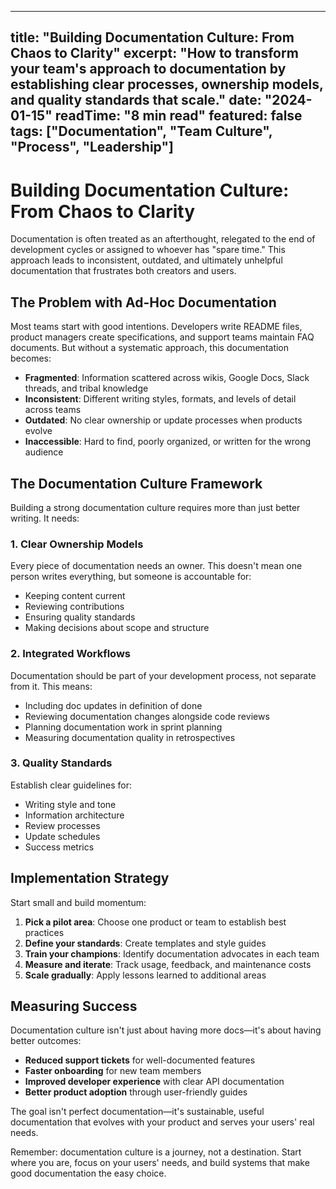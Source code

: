 
---
title: "Building Documentation Culture: From Chaos to Clarity"
excerpt: "How to transform your team's approach to documentation by establishing clear processes, ownership models, and quality standards that scale."
date: "2024-01-15"
readTime: "8 min read"
featured: false
tags: ["Documentation", "Team Culture", "Process", "Leadership"]
---

# Building Documentation Culture: From Chaos to Clarity

Documentation is often treated as an afterthought, relegated to the end of development cycles or assigned to whoever has "spare time." This approach leads to inconsistent, outdated, and ultimately unhelpful documentation that frustrates both creators and users.

## The Problem with Ad-Hoc Documentation

Most teams start with good intentions. Developers write README files, product managers create specifications, and support teams maintain FAQ documents. But without a systematic approach, this documentation becomes:

- **Fragmented**: Information scattered across wikis, Google Docs, Slack threads, and tribal knowledge
- **Inconsistent**: Different writing styles, formats, and levels of detail across teams
- **Outdated**: No clear ownership or update processes when products evolve
- **Inaccessible**: Hard to find, poorly organized, or written for the wrong audience

## The Documentation Culture Framework

Building a strong documentation culture requires more than just better writing. It needs:

### 1. Clear Ownership Models

Every piece of documentation needs an owner. This doesn't mean one person writes everything, but someone is accountable for:
- Keeping content current
- Reviewing contributions
- Ensuring quality standards
- Making decisions about scope and structure

### 2. Integrated Workflows

Documentation should be part of your development process, not separate from it. This means:
- Including doc updates in definition of done
- Reviewing documentation changes alongside code reviews
- Planning documentation work in sprint planning
- Measuring documentation quality in retrospectives

### 3. Quality Standards

Establish clear guidelines for:
- Writing style and tone
- Information architecture
- Review processes
- Update schedules
- Success metrics

## Implementation Strategy

Start small and build momentum:

1. **Pick a pilot area**: Choose one product or team to establish best practices
2. **Define your standards**: Create templates and style guides
3. **Train your champions**: Identify documentation advocates in each team
4. **Measure and iterate**: Track usage, feedback, and maintenance costs
5. **Scale gradually**: Apply lessons learned to additional areas

## Measuring Success

Documentation culture isn't just about having more docs—it's about having better outcomes:

- **Reduced support tickets** for well-documented features
- **Faster onboarding** for new team members
- **Improved developer experience** with clear API documentation
- **Better product adoption** through user-friendly guides

The goal isn't perfect documentation—it's sustainable, useful documentation that evolves with your product and serves your users' real needs.

Remember: documentation culture is a journey, not a destination. Start where you are, focus on your users' needs, and build systems that make good documentation the easy choice.
